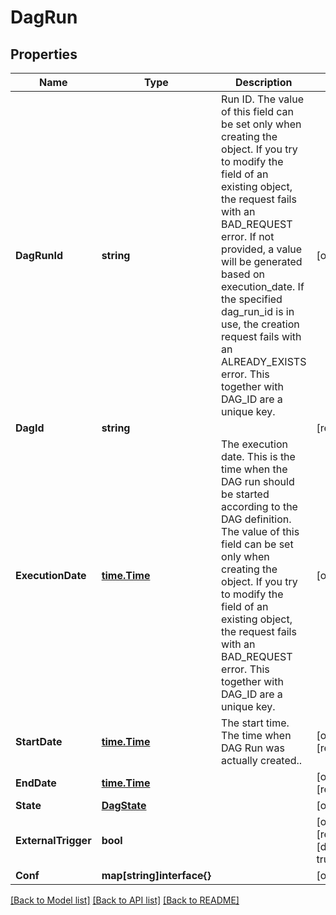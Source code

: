 # DagRun

## Properties

Name | Type | Description | Notes
------------ | ------------- | ------------- | -------------
**DagRunId** | **string** | Run ID. The value of this field can be set only when creating the object. If you try to modify the field of an existing object, the request fails with an BAD_REQUEST error. If not provided, a value will be generated based on execution_date. If the specified dag_run_id is in use, the creation request fails with an ALREADY_EXISTS error. This together with DAG_ID are a unique key.  | [optional] 
**DagId** | **string** |  | [readonly] 
**ExecutionDate** | [**time.Time**](time.Time.md) | The execution date. This is the time when the DAG run should be started according to the DAG definition. The value of this field can be set only when creating the object. If you try to modify the field of an existing object, the request fails with an BAD_REQUEST error. This together with DAG_ID are a unique key.  | [optional] 
**StartDate** | [**time.Time**](time.Time.md) | The start time. The time when DAG Run was actually created..  | [optional] [readonly] 
**EndDate** | [**time.Time**](time.Time.md) |  | [optional] [readonly] 
**State** | [**DagState**](DagState.md) |  | [optional] 
**ExternalTrigger** | **bool** |  | [optional] [readonly] [default to true]
**Conf** | **map[string]interface{}** |  | [optional] 

[[Back to Model list]](../README.md#documentation-for-models) [[Back to API list]](../README.md#documentation-for-api-endpoints) [[Back to README]](../README.md)


